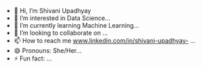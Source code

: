 - 👋 Hi, I’m Shivani Upadhyay
- 👀 I’m interested in Data Science...
- 🌱 I’m currently learning Machine Learning...
- 💞️ I’m looking to collaborate on ...
- 📫 How to reach me www.linkedin.com/in/shivani-upadhyay- ...
- 😄 Pronouns: She/Her...
- ⚡ Fun fact: ...

<!---
Timeless-symphony/Timeless-symphony is a ✨ special ✨ repository because its `README.md` (this file) appears on your GitHub profile.
You can click the Preview link to take a look at your changes.
--->
